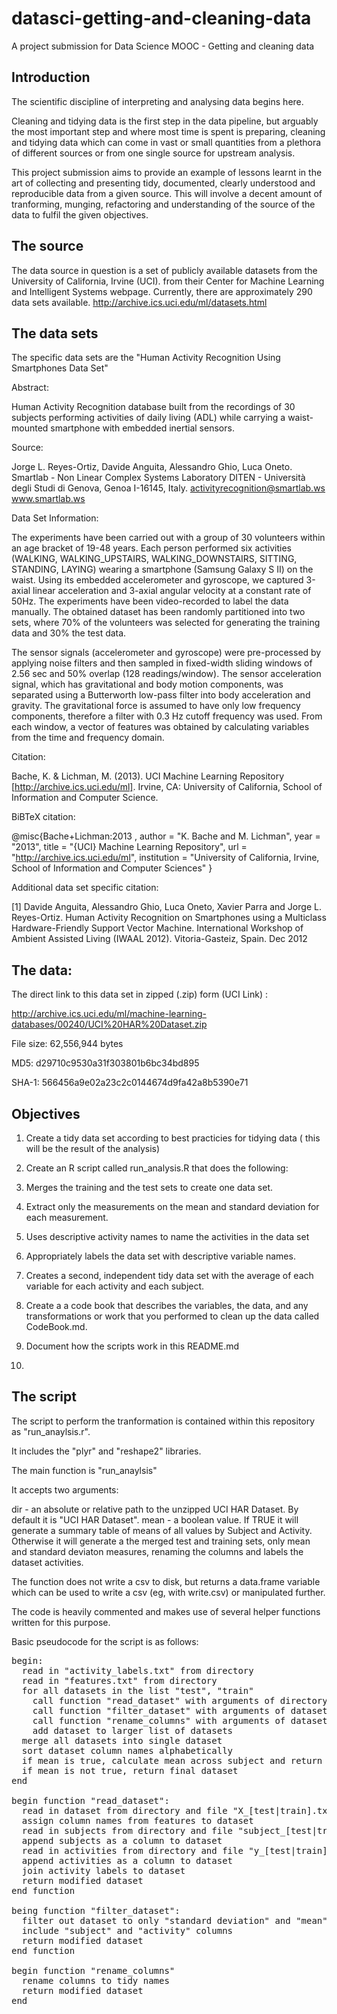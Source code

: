 datasci-getting-and-cleaning-data
=================================

A project submission for Data Science MOOC - Getting and cleaning data

Introduction
------------

The scientific discipline of interpreting and analysing data begins here.

Cleaning and tidying data is the first step in the data pipeline, but arguably the most important step and where most time is spent is preparing, cleaning and tidying data which can come in vast or small quantities from a plethora of different sources or from one single source for upstream analysis.

This project submission aims to provide an example of lessons learnt in the art of collecting and presenting tidy, documented, clearly understood and reproducible data from a given source. This will involve a decent amount of tranforming, munging, refactoring and understanding of the source of the data to fulfil the given objectives.

The source
----------

The data source in question is a set of publicly available datasets from the University of California, Irvine (UCI).
from their Center for Machine Learning and Intelligent Systems webpage. Currently, there are approximately 290 data sets available.
http://archive.ics.uci.edu/ml/datasets.html

The data sets
-------------
The specific data sets are the "Human Activity Recognition Using Smartphones Data Set" 

Abstract:

Human Activity Recognition database built from the recordings of 30 subjects performing activities of daily living (ADL) while carrying a waist-mounted smartphone with embedded inertial sensors.

Source:

Jorge L. Reyes-Ortiz, Davide Anguita, Alessandro Ghio, Luca Oneto. 
Smartlab - Non Linear Complex Systems Laboratory 
DITEN - Università degli Studi di Genova, Genoa I-16145, Italy. 
activityrecognition@smartlab.ws 
www.smartlab.ws 

Data Set Information:

The experiments have been carried out with a group of 30 volunteers within an age bracket of 19-48 years. Each person performed six activities (WALKING, WALKING_UPSTAIRS, WALKING_DOWNSTAIRS, SITTING, STANDING, LAYING) wearing a smartphone (Samsung Galaxy S II) on the waist. Using its embedded accelerometer and gyroscope, we captured 3-axial linear acceleration and 3-axial angular velocity at a constant rate of 50Hz. The experiments have been video-recorded to label the data manually. The obtained dataset has been randomly partitioned into two sets, where 70% of the volunteers was selected for generating the training data and 30% the test data.

The sensor signals (accelerometer and gyroscope) were pre-processed by applying noise filters and then sampled in fixed-width sliding windows of 2.56 sec and 50% overlap (128 readings/window). The sensor acceleration signal, which has gravitational and body motion components, was separated using a Butterworth low-pass filter into body acceleration and gravity. The gravitational force is assumed to have only low frequency components, therefore a filter with 0.3 Hz cutoff frequency was used. From each window, a vector of features was obtained by calculating variables from the time and frequency domain. 

Citation:

Bache, K. & Lichman, M. (2013). UCI Machine Learning Repository [http://archive.ics.uci.edu/ml]. Irvine, CA: University of California, School of Information and Computer Science.

BiBTeX citation:

@misc{Bache+Lichman:2013 ,
author = "K. Bache and M. Lichman",
year = "2013",
title = "{UCI} Machine Learning Repository",
url = "http://archive.ics.uci.edu/ml",
institution = "University of California, Irvine, School of Information and Computer Sciences" }

Additional data set specific citation:

[1] Davide Anguita, Alessandro Ghio, Luca Oneto, Xavier Parra and Jorge L. Reyes-Ortiz. Human Activity Recognition on Smartphones using a Multiclass Hardware-Friendly Support Vector Machine. International Workshop of Ambient Assisted Living (IWAAL 2012). Vitoria-Gasteiz, Spain. Dec 2012


The data:
---------
The direct link to this data set in zipped (.zip) form (UCI Link) :

http://archive.ics.uci.edu/ml/machine-learning-databases/00240/UCI%20HAR%20Dataset.zip

File size:  62,556,944 bytes

MD5: d29710c9530a31f303801b6bc34bd895

SHA-1: 566456a9e02a23c2c0144674d9fa42a8b5390e71

Objectives
-----------
1. Create a tidy data set according to best practicies for tidying data ( this will be the result of the analysis)
 
2. Create an  R script called run_analysis.R that does the following:

 1. Merges the training and the test sets to create one data set.
 2. Extract only the measurements on the mean and standard deviation for each measurement.
 3. Uses descriptive activity names to name the activities in the data set
 4. Appropriately labels the data set with descriptive variable names. 
 5. Creates a second, independent tidy data set with the average of each variable for each activity and each subject. 

3. Create a a code book that describes the variables, the data, and any transformations or work that you performed to clean up the data called CodeBook.md. 
4. Document how the scripts work in this README.md
5. 

The script
-----------

The script to perform the tranformation is contained within this repository as "run_anaylsis.r".

It includes the "plyr" and "reshape2" libraries.

The main function is "run_anaylsis"

It accepts two arguments:

dir - an absolute or relative path to the unzipped UCI HAR Dataset. By default it is "UCI HAR Dataset".
mean - a boolean value. If TRUE it will generate a summary table of means of all values by Subject and Activity.   Otherwise it will generate a the merged test and training sets, only mean and standard deviaton measures, renaming the columns and labels the dataset activities.

The function does not write a csv to disk, but returns a data.frame variable which can be used to write a csv (eg, with write.csv) or manipulated further.

The code is heavily commented and makes use of several helper functions written for this purpose.

Basic pseudocode for the script is as follows:

<pre>
begin:  
  read in "activity_labels.txt" from directory  
  read in "features.txt" from directory  
  for all datasets in the list "test", "train"  
    call function "read_dataset" with arguments of directory, datasetname, dataframe of features, dataframe of activities
    call function "filter_dataset" with arguments of dataset
    call function "rename_columns" with arguments of dataset
    add dataset to larger list of datasets
  merge all datasets into single dataset
  sort dataset column names alphabetically
  if mean is true, calculate mean across subject and return mean
  if mean is not true, return final dataset
end

begin function "read_dataset":
  read in dataset from directory and file "X_[test|train].txt"
  assign column names from features to dataset
  read in subjects from directory and file "subject_[test|train].txt"
  append subjects as a column to dataset
  read in activities from directory and file "y_[test|train].txt"
  append activities as a column to dataset
  join activity labels to dataset
  return modified dataset
end function

being function "filter_dataset":
  filter out dataset to only "standard deviation" and "mean" columns
  include "subject" and "activity" columns
  return modified dataset
end function

begin function "rename_columns"
  rename columns to tidy names
  return modified dataset
end
</pre>

  

